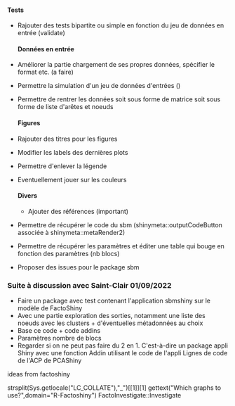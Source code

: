 #### Tests

- Rajouter des tests bipartite ou simple en fonction du jeu de données en entrée (validate)
 

  #### Données en entrée

- Améliorer la partie chargement de ses propres données, spécifier le format etc. (a faire)

- Permettre la simulation d'un jeu de données d'entrées ()

- Permettre de rentrer les données soit sous forme de matrice soit sous forme de liste d'arêtes et noeuds
 

  #### Figures

- Rajouter des titres pour les figures

- Modifier les labels des dernières plots

- Permettre d'enlever la légende

- Eventuellement jouer sur les couleurs

  #### Divers

  - Ajouter des références (important)

- Permettre de récupérer le code du sbm (shinymeta::outputCodeButton associée à shinymeta::metaRender2)

- Permettre de récupérer les paramètres et éditer une table qui bouge en fonction des paramètres (nb blocs)


- Proposer des issues pour le package sbm

### Suite à discussion avec Saint-Clair 01/09/2022

- Faire un package avec test contenant l'application sbmshiny sur le modèle de FactoShiny
- Avec une partie exploration des sorties, notamment une liste des noeuds avec les clusters + d'éventuelles métadonnées au choix
- Base ce code + code addins
- Paramètres nombre de blocs
- Regarder si on ne peut pas faire du 2 en 1. C'est-à-dire un package appli Shiny avec une fonction Addin utilisant le code de l'appli 
Lignes de code de l'ACP de PCAShiny


ideas from factoshiny

strsplit(Sys.getlocale("LC_COLLATE"),"_")[[1]][1]
gettext("Which graphs to use?",domain="R-Factoshiny") 
FactoInvestigate::Investigate
